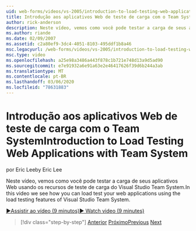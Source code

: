 ```yaml
---
uid: web-forms/videos/vs-2005/introduction-to-load-testing-web-applications-with-team-system
title: Introdução aos aplicativos Web de teste de carga com o Team System | Microsoft Docs
author: rick-anderson
description: Neste vídeo, vemos como você pode testar a carga de seus aplicativos Web usando os recursos de teste de carga do Visual Studio Team System.
ms.author: riande
ms.date: 02/09/2007
ms.assetid: c2a80ef9-3dc4-4051-8103-495ddf1b8a46
msc.legacyurl: /web-forms/videos/vs-2005/introduction-to-load-testing-web-applications-with-team-system
msc.type: video
ms.openlocfilehash: a25e98a3486a443f878c1b721e748d13a9d5ad90
ms.sourcegitcommit: e7e91932a6e91a63e2e46417626f39d6b244a3ab
ms.translationtype: MT
ms.contentlocale: pt-BR
ms.lasthandoff: 03/06/2020
ms.locfileid: "78631883"
---
```

# <a name="introduction-to-load-testing-web-applications-with-team-system"></a><span data-ttu-id="4526c-103">Introdução aos aplicativos Web de teste de carga com o Team System</span><span class="sxs-lookup"><span data-stu-id="4526c-103">Introduction to Load Testing Web Applications with Team System</span></span>

<span data-ttu-id="4526c-104">por Eric Lee</span><span class="sxs-lookup"><span data-stu-id="4526c-104">by Eric Lee</span></span>

<span data-ttu-id="4526c-105">Neste vídeo, vemos como você pode testar a carga de seus aplicativos Web usando os recursos de teste de carga do Visual Studio Team System.</span><span class="sxs-lookup"><span data-stu-id="4526c-105">In this video we see how you can load test your web applications using the load testing features of Visual Studio Team System.</span></span>

[<span data-ttu-id="4526c-106">&#9654;Assistir ao vídeo (9 minutos)</span><span class="sxs-lookup"><span data-stu-id="4526c-106">&#9654; Watch video (9 minutes)</span></span>](https://channel9.msdn.com/Blogs/ASP-NET-Site-Videos/introduction-to-load-testing-web-applications-with-team-system)

> [!div class="step-by-step"]
> <span data-ttu-id="4526c-107">[Anterior](introduction-to-testing-web-applications-with-team-system.md)
> [Próximo](introduction-to-manual-testing-with-team-system.md)</span><span class="sxs-lookup"><span data-stu-id="4526c-107">[Previous](introduction-to-testing-web-applications-with-team-system.md)
[Next](introduction-to-manual-testing-with-team-system.md)</span></span>
